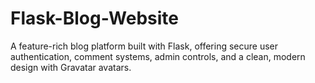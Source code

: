 # Flask-Blog-Website
A feature-rich blog platform built with Flask, offering secure user authentication, comment systems, admin controls, and a clean, modern design with Gravatar avatars.

